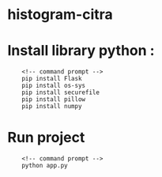 # histogram-citra

# Install library python :

```command prompt
    <!-- command prompt -->
    pip install Flask
    pip install os-sys
    pip install securefile
    pip install pillow
    pip install numpy
```

# Run project

```command prompt
    <!-- command prompt -->
    python app.py
```
